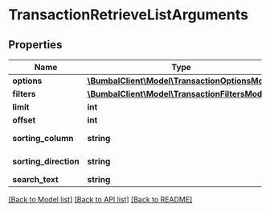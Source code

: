 # TransactionRetrieveListArguments

## Properties
Name | Type | Description | Notes
------------ | ------------- | ------------- | -------------
**options** | [**\BumbalClient\Model\TransactionOptionsModel**](TransactionOptionsModel.md) |  | [optional] 
**filters** | [**\BumbalClient\Model\TransactionFiltersModel**](TransactionFiltersModel.md) |  | [optional] 
**limit** | **int** |  | [optional] 
**offset** | **int** |  | [optional] 
**sorting_column** | **string** | Sorting Column | [optional] 
**sorting_direction** | **string** | Sorting Direction | [optional] 
**search_text** | **string** |  | [optional] 

[[Back to Model list]](../README.md#documentation-for-models) [[Back to API list]](../README.md#documentation-for-api-endpoints) [[Back to README]](../README.md)


